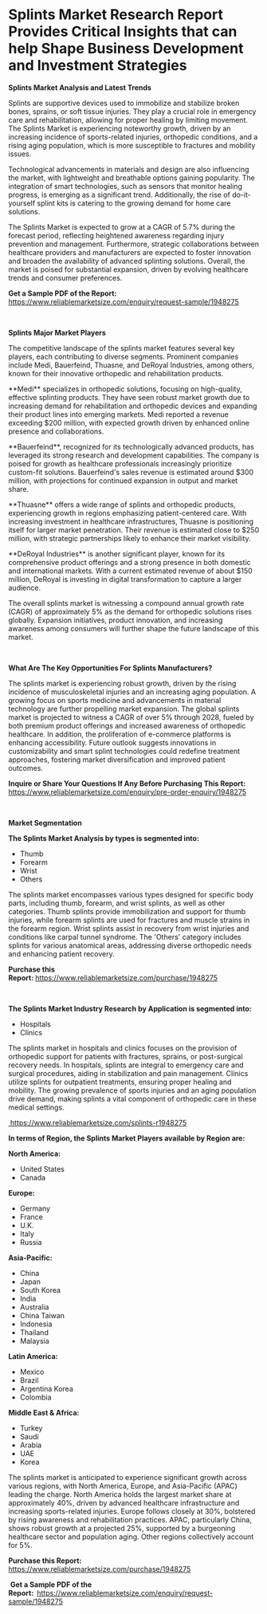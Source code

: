 <p><h1>Splints Market Research Report Provides Critical Insights that can help Shape Business Development and Investment Strategies</h1></p><p><strong>Splints Market Analysis and Latest Trends</strong></p>
<p><p>Splints are supportive devices used to immobilize and stabilize broken bones, sprains, or soft tissue injuries. They play a crucial role in emergency care and rehabilitation, allowing for proper healing by limiting movement. The Splints Market is experiencing noteworthy growth, driven by an increasing incidence of sports-related injuries, orthopedic conditions, and a rising aging population, which is more susceptible to fractures and mobility issues.</p><p>Technological advancements in materials and design are also influencing the market, with lightweight and breathable options gaining popularity. The integration of smart technologies, such as sensors that monitor healing progress, is emerging as a significant trend. Additionally, the rise of do-it-yourself splint kits is catering to the growing demand for home care solutions.</p><p>The Splints Market is expected to grow at a CAGR of 5.7% during the forecast period, reflecting heightened awareness regarding injury prevention and management. Furthermore, strategic collaborations between healthcare providers and manufacturers are expected to foster innovation and broaden the availability of advanced splinting solutions. Overall, the market is poised for substantial expansion, driven by evolving healthcare trends and consumer preferences.</p></p>
<p><strong>Get a Sample PDF of the Report:&nbsp;</strong> <a href="https://www.reliablemarketsize.com/enquiry/request-sample/1948275?utm_campaign=2952&utm_medium=2&utm_source=Github&utm_content=ia&utm_term=13042025&utm_id=splints">https://www.reliablemarketsize.com/enquiry/request-sample/1948275</a></p>
<p>&nbsp;</p>
<p><strong>Splints Major Market Players</strong></p>
<p><p>The competitive landscape of the splints market features several key players, each contributing to diverse segments. Prominent companies include Medi, Bauerfeind, Thuasne, and DeRoyal Industries, among others, known for their innovative orthopedic and rehabilitation products.</p><p>**Medi** specializes in orthopedic solutions, focusing on high-quality, effective splinting products. They have seen robust market growth due to increasing demand for rehabilitation and orthopedic devices and expanding their product lines into emerging markets. Medi reported a revenue exceeding $200 million, with expected growth driven by enhanced online presence and collaborations.</p><p>**Bauerfeind**, recognized for its technologically advanced products, has leveraged its strong research and development capabilities. The company is poised for growth as healthcare professionals increasingly prioritize custom-fit solutions. Bauerfeind's sales revenue is estimated around $300 million, with projections for continued expansion in output and market share.</p><p>**Thuasne** offers a wide range of splints and orthopedic products, experiencing growth in regions emphasizing patient-centered care. With increasing investment in healthcare infrastructures, Thuasne is positioning itself for larger market penetration. Their revenue is estimated close to $250 million, with strategic partnerships likely to enhance their market visibility.</p><p>**DeRoyal Industries** is another significant player, known for its comprehensive product offerings and a strong presence in both domestic and international markets. With a current estimated revenue of about $150 million, DeRoyal is investing in digital transformation to capture a larger audience.</p><p>The overall splints market is witnessing a compound annual growth rate (CAGR) of approximately 5% as the demand for orthopedic solutions rises globally. Expansion initiatives, product innovation, and increasing awareness among consumers will further shape the future landscape of this market.</p></p>
<p>&nbsp;</p>
<p><strong>What Are The Key Opportunities For Splints Manufacturers?</strong></p>
<p><p>The splints market is experiencing robust growth, driven by the rising incidence of musculoskeletal injuries and an increasing aging population. A growing focus on sports medicine and advancements in material technology are further propelling market expansion. The global splints market is projected to witness a CAGR of over 5% through 2028, fueled by both premium product offerings and increased awareness of orthopedic healthcare. In addition, the proliferation of e-commerce platforms is enhancing accessibility. Future outlook suggests innovations in customizability and smart splint technologies could redefine treatment approaches, fostering market diversification and improved patient outcomes.</p></p>
<p><strong>Inquire or Share Your Questions If Any Before Purchasing This Report:</strong> <a href="https://www.reliablemarketsize.com/enquiry/pre-order-enquiry/1948275?utm_campaign=2952&utm_medium=2&utm_source=Github&utm_content=ia&utm_term=13042025&utm_id=splints">https://www.reliablemarketsize.com/enquiry/pre-order-enquiry/1948275</a></p>
<p>&nbsp;</p>
<p><strong>Market Segmentation</strong></p>
<p><strong>The Splints Market Analysis by types is segmented into:</strong></p>
<p><ul><li>Thumb</li><li>Forearm</li><li>Wrist</li><li>Others</li></ul></p>
<p><p>The splints market encompasses various types designed for specific body parts, including thumb, forearm, and wrist splints, as well as other categories. Thumb splints provide immobilization and support for thumb injuries, while forearm splints are used for fractures and muscle strains in the forearm region. Wrist splints assist in recovery from wrist injuries and conditions like carpal tunnel syndrome. The 'Others' category includes splints for various anatomical areas, addressing diverse orthopedic needs and enhancing patient recovery.</p></p>
<p><strong>Purchase this Report:&nbsp;</strong><a href="https://www.reliablemarketsize.com/purchase/1948275?utm_campaign=2952&utm_medium=2&utm_source=Github&utm_content=ia&utm_term=13042025&utm_id=splints">https://www.reliablemarketsize.com/purchase/1948275</a></p>
<p>&nbsp;</p>
<p><strong>The Splints Market Industry Research by Application is segmented into:</strong></p>
<p><ul><li>Hospitals</li><li>Clinics</li></ul></p>
<p><p>The splints market in hospitals and clinics focuses on the provision of orthopedic support for patients with fractures, sprains, or post-surgical recovery needs. In hospitals, splints are integral to emergency care and surgical procedures, aiding in stabilization and pain management. Clinics utilize splints for outpatient treatments, ensuring proper healing and mobility. The growing prevalence of sports injuries and an aging population drive demand, making splints a vital component of orthopedic care in these medical settings.</p></p>
<p><a href="https://www.reliablemarketsize.com/splints-r1948275?utm_campaign=2952&utm_medium=2&utm_source=Github&utm_content=ia&utm_term=13042025&utm_id=splints">&nbsp;https://www.reliablemarketsize.com/splints-r1948275</a></p>
<p><strong>In terms of Region, the Splints Market Players available by Region are:</strong></p>
<p>
    <p> <strong> North America: </strong>
        <ul>
            <li>United States</li>
            <li>Canada</li>
        </ul>
        </p> 
    <p> <strong> Europe: </strong>
        <ul>
            <li>Germany</li>
            <li>France</li>
            <li>U.K.</li>
            <li>Italy</li>
            <li>Russia</li>
        </ul>
        </p> 
    <p> <strong> Asia-Pacific: </strong>
        <ul>
            <li>China</li>
            <li>Japan</li>
            <li>South Korea</li>
            <li>India</li>
            <li>Australia</li>
            <li>China Taiwan</li>
            <li>Indonesia</li>
            <li>Thailand</li>
            <li>Malaysia</li>
        </ul>
        </p> 
    <p> <strong> Latin America: </strong>
        <ul>
            <li>Mexico</li>
            <li>Brazil</li>
            <li>Argentina Korea</li>
            <li>Colombia</li>
        </ul>
        </p> 
    <p> <strong> Middle East & Africa: </strong>
        <ul>
            <li>Turkey</li>
            <li>Saudi</li>
            <li>Arabia</li>
            <li>UAE</li>
            <li>Korea</li>
        </ul>
    </p>
    </p>
<p><p>The splints market is anticipated to experience significant growth across various regions, with North America, Europe, and Asia-Pacific (APAC) leading the charge. North America holds the largest market share at approximately 40%, driven by advanced healthcare infrastructure and increasing sports-related injuries. Europe follows closely at 30%, bolstered by rising awareness and rehabilitation practices. APAC, particularly China, shows robust growth at a projected 25%, supported by a burgeoning healthcare sector and population aging. Other regions collectively account for 5%.</p></p>
<p><strong>Purchase this Report: </strong><a href="https://www.reliablemarketsize.com/purchase/1948275?utm_campaign=2952&utm_medium=2&utm_source=Github&utm_content=ia&utm_term=13042025&utm_id=splints">https://www.reliablemarketsize.com/purchase/1948275</a></p>
<p>&nbsp;<strong>Get a Sample PDF of the Report:&nbsp;&nbsp;</strong><a href="https://www.reliablemarketsize.com/enquiry/request-sample/1948275?utm_campaign=2952&utm_medium=2&utm_source=Github&utm_content=ia&utm_term=13042025&utm_id=splints">https://www.reliablemarketsize.com/enquiry/request-sample/1948275</a></p>
<p><strong></strong></p>
<p><p></p><p></p><p></p></p>